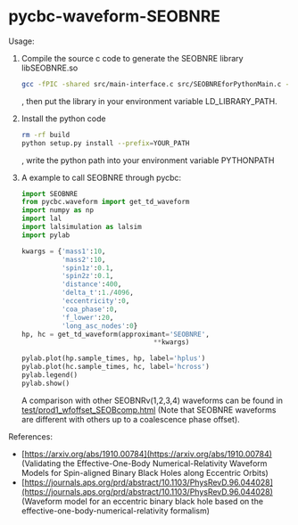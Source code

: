 # pycbc-waveform-SEOBNRE

Usage:

1. Compile the source c code to generate the SEOBNRE library libSEOBNRE.so

   ```bash
   gcc -fPIC -shared src/main-interface.c src/SEOBNREforPythonMain.c -L/opt/local/lib -lgsl -lgslcblas -lm -o libSEOBNRE.so
   ```

   , then put the library in your environment variable LD_LIBRARY_PATH.

2. Install the python code

   ```bash
   rm -rf build
   python setup.py install --prefix=YOUR_PATH
   ```

   , write the python path into your environment variable PYTHONPATH

3. A example to call SEOBNRE through pycbc:

   ```python
   import SEOBNRE
   from pycbc.waveform import get_td_waveform
   import numpy as np
   import lal
   import lalsimulation as lalsim
   import pylab
   
   kwargs = {'mass1':10,
             'mass2':10,
             'spin1z':0.1,
             'spin2z':0.1,
             'distance':400,
             'delta_t':1./4096,
             'eccentricity':0,
             'coa_phase':0,
             'f_lower':20,
             'long_asc_nodes':0}
   hp, hc = get_td_waveform(approximant='SEOBNRE',
                                    **kwargs)
   
   pylab.plot(hp.sample_times, hp, label='hplus')
   pylab.plot(hc.sample_times, hc, label='hcross')
   pylab.legend()
   pylab.show()
   ```

   A comparison with other SEOBNRv(1,2,3,4) waveforms can be found in [test/prod1_wfoffset_SEOBcomp.html](https://yi-fan-wang.github.io/pycbc-waveform-SEOBNRE/test/prod1_wfoffset_SEOBcomp.html) (Note that SEOBNRE waveforms are different with others up to a coalescence phase offset).



References: 

* [https://arxiv.org/abs/1910.00784](https://arxiv.org/abs/1910.00784) (Validating the Effective-One-Body Numerical-Relativity Waveform Models for Spin-aligned Binary Black Holes along Eccentric Orbits)
* [https://journals.aps.org/prd/abstract/10.1103/PhysRevD.96.044028](https://journals.aps.org/prd/abstract/10.1103/PhysRevD.96.044028) (Waveform model for an eccentric binary black hole based on the effective-one-body-numerical-relativity formalism)

